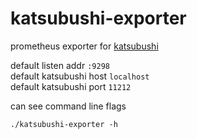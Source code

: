 katsubushi-exporter
=====

prometheus exporter for <a href="https://github.com/kayac/go-katsubushi">katsubushi</a>

default listen addr `:9298`  
default katsubushi host `localhost`  
default katsubushi port `11212`  

can see command line flags

```
./katsubushi-exporter -h
```
